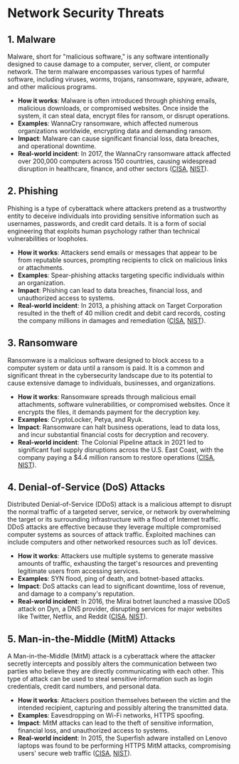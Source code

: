 #  Network Security Threats

## 1. Malware
Malware, short for "malicious software," is any software intentionally designed to cause damage to a computer, server, client, or computer network. The term malware encompasses various types of harmful software, including viruses, worms, trojans, ransomware, spyware, adware, and other malicious programs.

- **How it works**: Malware is often introduced through phishing emails, malicious downloads, or compromised websites. Once inside the system, it can steal data, encrypt files for ransom, or disrupt operations.
- **Examples**: WannaCry ransomware, which affected numerous organizations worldwide, encrypting data and demanding ransom.
- **Impact**: Malware can cause significant financial loss, data breaches, and operational downtime.
- **Real-world incident**: In 2017, the WannaCry ransomware attack affected over 200,000 computers across 150 countries, causing widespread disruption in healthcare, finance, and other sectors ([CISA](https://www.cisa.gov/cyber-threats-advisories), [NIST](https://www.nist.gov/cyberframework)).

## 2. Phishing
Phishing is a type of cyberattack where attackers pretend as a trustworthy entity to deceive individuals into providing sensitive information such as usernames, passwords, and credit card details. It is a form of social engineering that exploits human psychology rather than technical vulnerabilities or loopholes.

- **How it works**: Attackers send emails or messages that appear to be from reputable sources, prompting recipients to click on malicious links or attachments.
- **Examples**: Spear-phishing attacks targeting specific individuals within an organization.
- **Impact**: Phishing can lead to data breaches, financial loss, and unauthorized access to systems.
- **Real-world incident**: In 2013, a phishing attack on Target Corporation resulted in the theft of 40 million credit and debit card records, costing the company millions in damages and remediation ([CISA](https://www.cisa.gov/cyber-threats-advisories), [NIST](https://www.nist.gov/cyberframework)).

## 3. Ransomware
Ransomware is a  malicious software designed to block access to a computer system or data until a ransom is paid. It is a common and significant threat in the cybersecurity landscape due to its potential to cause extensive damage to individuals, businesses, and organizations.

- **How it works**: Ransomware spreads through malicious email attachments, software vulnerabilities, or compromised websites. Once it encrypts the files, it demands payment for the decryption key.
- **Examples**: CryptoLocker, Petya, and Ryuk.
- **Impact**: Ransomware can halt business operations, lead to data loss, and incur substantial financial costs for decryption and recovery.
- **Real-world incident**: The Colonial Pipeline attack in 2021 led to significant fuel supply disruptions across the U.S. East Coast, with the company paying a $4.4 million ransom to restore operations ([CISA](https://www.cisa.gov/cyber-threats-advisories), [NIST](https://www.nist.gov/cyberframework)).

## 4. Denial-of-Service (DoS) Attacks
Distributed Denial-of-Service (DDoS) attack is a malicious attempt to disrupt the normal traffic of a targeted server, service, or network by overwhelming the target or its surrounding infrastructure with a flood of Internet traffic. DDoS attacks are effective because they leverage multiple compromised computer systems as sources of attack traffic. Exploited machines can include computers and other networked resources such as IoT devices.
- **How it works**: Attackers use multiple systems to generate massive amounts of traffic, exhausting the target's resources and preventing legitimate users from accessing services.
- **Examples**: SYN flood, ping of death, and botnet-based attacks.
- **Impact**: DoS attacks can lead to significant downtime, loss of revenue, and damage to a company's reputation.
- **Real-world incident**: In 2016, the Mirai botnet launched a massive DDoS attack on Dyn, a DNS provider, disrupting services for major websites like Twitter, Netflix, and Reddit ([CISA](https://www.cisa.gov/cyber-threats-advisories), [NIST](https://www.nist.gov/cyberframework)).

## 5. Man-in-the-Middle (MitM) Attacks
A Man-in-the-Middle (MitM) attack is a cyberattack where the attacker secretly intercepts and possibly alters the communication between two parties who believe they are directly communicating with each other. This type of attack can be used to steal sensitive information such as login credentials, credit card numbers, and personal data.

- **How it works**: Attackers position themselves between the victim and the intended recipient, capturing and possibly altering the transmitted data.
- **Examples**: Eavesdropping on Wi-Fi networks, HTTPS spoofing.
- **Impact**: MitM attacks can lead to the theft of sensitive information, financial loss, and unauthorized access to systems.
- **Real-world incident**: In 2015, the Superfish adware installed on Lenovo laptops was found to be performing HTTPS MitM attacks, compromising users' secure web traffic ([CISA](https://www.cisa.gov/cyber-threats-advisories), [NIST](https://www.nist.gov/cyberframework)).

